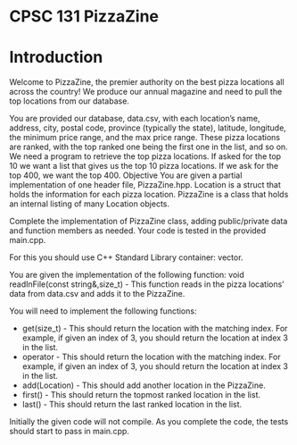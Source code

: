 # CPSC 131 PizzaZine

# Introduction
Welcome to PizzaZine, the premier authority on the best pizza locations all across the country! We produce our annual magazine and need to pull the top locations from our database.

You are provided our database, data.csv, with each location’s name, address, city, postal code, province (typically the state), latitude, longitude, the minimum price range, and the max price range. These pizza locations are ranked, with the top ranked one being the first one in the list, and so on. We need a program to retrieve the top pizza locations. If asked for the top 10 we want a list that gives us the top 10 pizza locations. If we ask for the top 400, we want the top 400.
Objective
You are given a partial implementation of one header file, PizzaZine.hpp. Location is a struct that holds the information for each pizza location. PizzaZine is a class that holds an internal listing of many Location objects.

Complete the implementation of PizzaZine class, adding public/private data and function members as needed. Your code is tested in the provided main.cpp.

For this you should use C++ Standard Library container: vector.

You are given the implementation of the following function:
void readInFile(const string&,size_t) - This function reads in the pizza locations’ data from data.csv and adds it to the PizzaZine.

You will need to implement the following functions:
- get(size_t) - This should return the location with the matching index. For example, if given an index of 3, you should return the location at index 3 in the list.
- operator[](size_t) - This should return the location with the matching index. For example, if given an index of 3, you should return the location at index 3 in the list.
- add(Location) - This should add another location in the PizzaZine.
- first() - This should return the topmost ranked location in the list.
- last() - This should return the last ranked location in the list.

Initially the given code will not compile. As you complete the code, the tests should start to pass in main.cpp.
